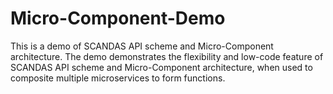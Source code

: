 # Micro-Component-Demo

This is a demo of SCANDAS API scheme and Micro-Component architecture. The demo demonstrates the flexibility and low-code feature of SCANDAS API scheme and Micro-Component architecture, when used to composite multiple microservices to form functions.
